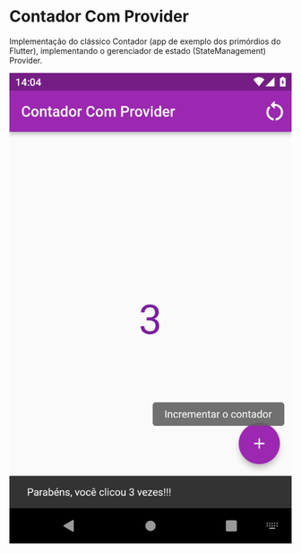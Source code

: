 # Contador Com Provider

Implementação do clássico Contador (app de exemplo dos primórdios do Flutter), implementando o gerenciador de estado
(StateManagement) Provider.

<img src="_screenshot.jpg" width="512">
